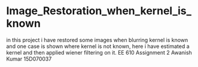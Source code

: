 # Image_Restoration_when_kernel_is_known
in this project i have restored some images when blurring kernel is known and one case is shown where kernel is not known, here i have estimated a kernel and then applied wiener filtering on it.
EE 610 Assignment 2 Awanish Kumar 15D070037
